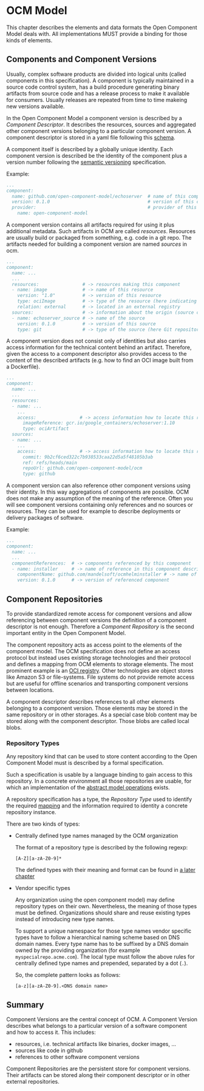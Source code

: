 # OCM Model

This chapter describes the elements and data formats the Open Component Model deals with. All implementations MUST provide a binding for those kinds of elements.

## Components and Component Versions

Usually, complex software products are divided into logical units (called components in this specification). A component is typically maintained in a source code control system, has a build procedure generating binary artifacts from source code and has a release process to make it available for consumers. Usually releases are repeated from time to time makeing new versions available.

In the Open Component Model a component version is described by a *Component Descriptor*. It describes the resources, sources and aggregated other component versions belonging to a particular component version. A component descriptor is stored in a yaml file following this [schema](https://github.com/open-component-model/ocm/blob/main/resources/.component-descriptor-ocm-v3-schema.yaml).

A component itself is described by a globally unique identity. Each component version is described be the identity of the component plus a version number following the [semantic versioning](https://semver.org) specification.

Example:

```yaml
...
component:
  name: github.com/open-component-model/echoserver  # name of this component
  version: 0.1.0                                    # version of this component
  provider:                                         # provider of this component
    name: open-component-model
```

A component version contains all artifacts required for using it plus additional metadata. Such artifacts in OCM are called *resources*. Resources are usually build or packaged from something, e.g. code in a git repo. The artifacts needed for building a component version are named *sources* in ocm.

```yaml
...
component:
  name: ...
  ...
  resources:                # -> resources making this component
  - name: image             # -> name of this resource
    version: "1.0"          # -> version of this resource
    type: ociImage          # -> type of the resource (here indicating a container image)
    relation: external      # -> located in an external registry
  sources:                  # -> information about the origin (source code) of this component
  - name: echoserver_source # -> name of the source
    version: 0.1.0          # -> version of this source
    type: git               # -> type of the source (here Git repository)
```

A component version does not consist only of identities but also carries access information for the technical content behind an artifact. Therefore, given the access to a component descriptor also provides access to the content of the described artifacts (e.g. how to find an OCI image built from a Dockerfile).

```yaml
...
component:
  name: ...
  ...
  resources:
  - name: ...
    ...
    access:                # -> access information how to locate this resource
      imageReference: gcr.io/google_containers/echoserver:1.10
      type: ociArtifact
  sources:
  - name: ...
    ...
    access:                # -> access information how to locate this resource
      commit: 9b2cf6ced322c7b938533caa22d5a5f48105b3ab
      ref: refs/heads/main
      repoUrl: github.com/open-component-model/ocm
      type: github
```

A component version can also reference other component versions using their identity. In this way aggregations of components are possible. OCM does not make any assumption of the meaning of the reference. Often you will see component versions containing only references and no sources or resources. They can be used for example to describe deployments or delivery packages of software.

Example:

```yaml
...
component:
  name: ...
  ...
  componentReferences:  # -> components referenced by this component
  - name: installer     # -> name of reference in this component descriptor
    componentName: github.com/mandelsoft/ocmhelminstaller # -> name of referenced component
    version: 0.1.0      # -> version of referenced component
```

## Component Repositories

To provide standardized remote access for component versions and allow referencing between component versions the definition of a component descriptor is not enough. Therefore a *Component Repository* is the second important entity in the Open Component Model.

The component repository acts as access point to the elements of the component model. The OCM specification does not define an access protocol but instead uses existing storage technologies and their protocol and defines a mapping from OCM elements to storage elements. The most prominent example is an [OCI registry](https://github.com/opencontainers/distribution-spec/blob/main/spec.md). Other technologies are object stores like Amazon S3 or file-systems. File systems do not provide remote access but are useful for offline scenarios and transporting component versions between locations.

A component descriptor describes references to all other elements belonging to a component version. Those elements may be stored in the same repository or in other storages. As a special case blob content may be stored along with the component descriptor. Those blobs are called local blobs.

### Repository Types

Any repository kind that can be used to store content according to the Open Component Model must is described by a formal specification.

Such a specification is usable by a language binding to gain access to this repository.
In a concrete environment all those repositories are usable, for which an
implementation of the [abstract model operations](../03-operations/README.md) exists.

A repository specification has a type, the *Repository Type* used to identify the required [mapping](../04-persistence/01-mappings.md) and the information required to identity a concrete repository instance.

There are two kinds of types:

- Centrally defined type names managed by the OCM organization

  The format of a repository type is described by the following regexp:

  ```regex
  [A-Z][a-zA-Z0-9]*
  ```

  The defined types with their meaning and format can be found in [a later chapter](../04-persistence/README.md)

- Vendor specific types

  Any organization using the open component model) may define repository types on their own. Nevertheless, the meaning of those types must be defined. Organizations should share and reuse existing types instead of introducing new type names.

  To support a unique namespace for those type names vendor specific types have to follow a hierarchical naming scheme based on DNS domain names. Every type name has to be suffixed by a DNS domain owned by the providing organization (for example `myspecialrepo.acme.com`). The local type must follow the above rules for centrally defined type names and prepended, separated by a dot (`.`).

  So, the complete pattern looks as follows:

  ```
  [a-z][a-zA-Z0-9].<DNS domain name>
  ```

## Summary

Component Versions are the central concept of OCM. A Component Version describes what belongs to a particular version of a software component and how to access it. This includes:

* resources, i.e. technical artifacts like binaries, docker images, ...
* sources like code in github
* references to other software component versions

Component Repositories are the persistent store for component versions. Their artifacts can be stored along their component descriptor or in other external repositories.